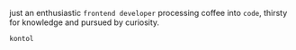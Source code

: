 just an enthusiastic ```frontend developer``` processing coffee into ```code```, thirsty for knowledge and pursued by curiosity.

```js
kontol
```